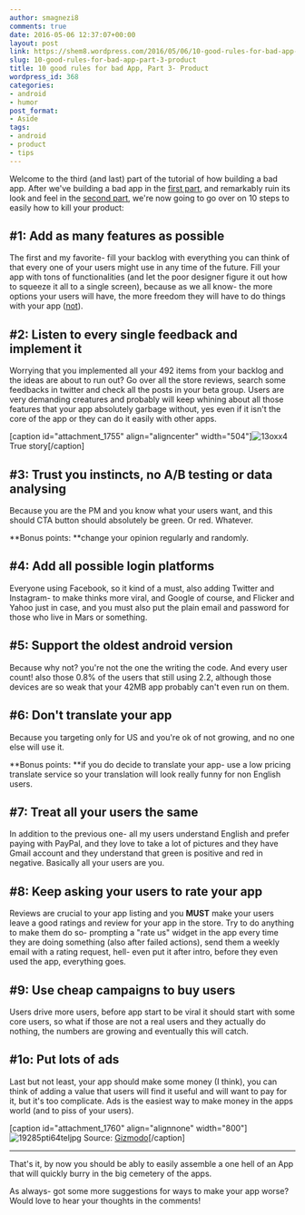 ```yaml
---
author: smagnezi8
comments: true
date: 2016-05-06 12:37:07+00:00
layout: post
link: https://shem8.wordpress.com/2016/05/06/10-good-rules-for-bad-app-part-3-product/
slug: 10-good-rules-for-bad-app-part-3-product
title: 10 good rules for bad App, Part 3- Product
wordpress_id: 368
categories:
- android
- humor
post_format:
- Aside
tags:
- android
- product
- tips
---
```


Welcome to the third (and last) part of the tutorial of how building a bad app. After we've building a bad app in the [first part](https://shem8.wordpress.com/2016/03/31/10-good-rules-for-bad-app-part-1-technical/), and remarkably ruin its look and feel in the [second part](https://shem8.wordpress.com/2016/04/17/10-good-rules-for-bad-app-part-2-uxui/), we're now going to go over on 10 steps to easily how to kill your product:
<!--more-->

## #1: Add as many features as possible


The first and my favorite- fill your backlog with everything you can think of that every one of your users might use in any time of the future. Fill your app with tons of functionalities (and let the poor designer figure it out how to squeeze it all to a single screen), because as we all know- the more options your users will have, the more freedom they will have to do things with your app ([not](https://www.ted.com/talks/barry_schwartz_on_the_paradox_of_choice?language=en)).


## #2: Listen to every single feedback and implement it


Worrying that you implemented all your 492 items from your backlog and the ideas are about to run out? Go over all the store reviews, search some feedbacks in twitter and check all the posts in your beta group. Users are very demanding creatures and probably will keep whining about all those features that your app absolutely garbage without, yes even if it isn't the core of the app or they can do it easily with other apps.

[caption id="attachment_1755" align="aligncenter" width="504"]![13oxx4](https://shem8.files.wordpress.com/2016/05/13oxx4.jpg) True story[/caption]


## #3: Trust you instincts, no A/B testing or data analysing


Because you are the PM and you know what your users want, and this should CTA button should absolutely be green. Or red. Whatever.

**Bonus points: **change your opinion regularly and randomly.


## #4: Add all possible login platforms


Everyone using Facebook, so it kind of a must, also adding Twitter and Instagram- to make thinks more viral, and Google of course, and Flicker and Yahoo just in case, and you must also put the plain email and password for those who live in Mars or something.


## #5: Support the oldest android version


Because why not? you're not the one the writing the code. And every user count! also those 0.8% of the users that still using 2.2, although those devices are so weak that your 42MB app probably can't even run on them.


## #6: Don't translate your app


Because you targeting only for US and you're ok of not growing, and no one else will use it.

**Bonus points: **if you do decide to translate your app- use a low pricing translate service so your translation will look really funny for non English users.


## #7: Treat all your users the same


In addition to the previous one- all my users understand English and prefer paying with PayPal, and they love to take a lot of pictures and they have Gmail account and they understand that green is positive and red in negative. Basically all your users are you.


## #8: Keep asking your users to rate your app


Reviews are crucial to your app listing and you **MUST** make your users leave a good ratings and review for your app in the store. Try to do anything to make them do so- prompting a "rate us" widget in the app every time they are doing something (also after failed actions), send them a weekly email with a rating request, hell- even put it after intro, before they even used the app, everything goes.


## #9: Use cheap campaigns to buy users


Users drive more users, before app start to be viral it should start with some core users, so what if those are not a real users and they actually do nothing, the numbers are growing and eventually this will catch.


## #1o: Put lots of ads


Last but not least, your app should make some money (I think), you can think of adding a value that users will find it useful and will want to pay for it, but it's too complicate. Ads is the easiest way to make money in the apps world (and to piss of your users).

[caption id="attachment_1760" align="alignnone" width="800"]![19285pti64teljpg](https://shem8.files.wordpress.com/2016/05/19285pti64teljpg.jpg) Source: [Gizmodo](http://gizmodo.com/how-much-do-you-care-when-things-start-getting-ads-1441441678)[/caption]



* * *



That's it, by now you should be ably to easily assemble a one hell of an App that will quickly burry in the big cemetery of the apps.

As always- got some more suggestions for ways to make your app worse? Would love to hear your thoughts in the comments!
